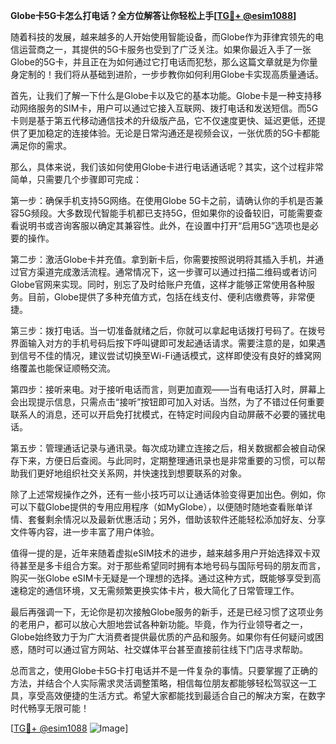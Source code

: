 **Globe卡5G卡怎么打电话？全方位解答让你轻松上手[[TG💪+ @esim1088](https://t.me/s/esim1088)]**

随着科技的发展，越来越多的人开始使用智能设备，而Globe作为菲律宾领先的电信运营商之一，其提供的5G卡服务也受到了广泛关注。如果你最近入手了一张Globe的5G卡，并且正在为如何通过它打电话而犯愁，那么这篇文章就是为你量身定制的！我们将从基础到进阶，一步步教你如何利用Globe卡实现高质量通话。

首先，让我们了解一下什么是Globe卡以及它的基本功能。Globe卡是一种支持移动网络服务的SIM卡，用户可以通过它接入互联网、拨打电话和发送短信。而5G卡则是基于第五代移动通信技术的升级版产品，它不仅速度更快、延迟更低，还提供了更加稳定的连接体验。无论是日常沟通还是视频会议，一张优质的5G卡都能满足你的需求。

那么，具体来说，我们该如何使用Globe卡进行电话通话呢？其实，这个过程非常简单，只需要几个步骤即可完成：

第一步：确保手机支持5G网络。在使用Globe 5G卡之前，请确认你的手机是否兼容5G频段。大多数现代智能手机都已支持5G，但如果你的设备较旧，可能需要查看说明书或咨询客服以确定其兼容性。此外，在设置中打开“启用5G”选项也是必要的操作。

第二步：激活Globe卡并充值。拿到新卡后，你需要按照说明将其插入手机，并通过官方渠道完成激活流程。通常情况下，这一步骤可以通过扫描二维码或者访问Globe官网来实现。同时，别忘了及时给账户充值，这样才能够正常使用各种服务。目前，Globe提供了多种充值方式，包括在线支付、便利店缴费等，非常便捷。

第三步：拨打电话。当一切准备就绪之后，你就可以拿起电话拨打号码了。在拨号界面输入对方的手机号码后按下呼叫键即可发起通话请求。需要注意的是，如果遇到信号不佳的情况，建议尝试切换至Wi-Fi通话模式，这样即使没有良好的蜂窝网络覆盖也能保证顺畅交流。

第四步：接听来电。对于接听电话而言，则更加直观——当有电话打入时，屏幕上会出现提示信息，只需点击“接听”按钮即可加入对话。当然，为了不错过任何重要联系人的消息，还可以开启免打扰模式，在特定时间段内自动屏蔽不必要的骚扰电话。

第五步：管理通话记录与通讯录。每次成功建立连接之后，相关数据都会被自动保存下来，方便日后查阅。与此同时，定期整理通讯录也是非常重要的习惯，可以帮助我们更好地组织社交关系网，并快速找到想要联系的对象。

除了上述常规操作之外，还有一些小技巧可以让通话体验变得更加出色。例如，你可以下载Globe提供的专用应用程序（如MyGlobe），以便随时随地查看账单详情、套餐剩余情况以及最新优惠活动；另外，借助该软件还能轻松添加好友、分享文件等内容，进一步丰富了用户体验。

值得一提的是，近年来随着虚拟eSIM技术的进步，越来越多用户开始选择双卡双待甚至是多卡组合方案。对于那些希望同时拥有本地号码与国际号码的朋友而言，购买一张Globe eSIM卡无疑是一个理想的选择。通过这种方式，既能够享受到高速稳定的通信环境，又无需频繁更换实体卡片，极大简化了日常管理工作。

最后再强调一下，无论你是初次接触Globe服务的新手，还是已经习惯了这项业务的老用户，都可以放心大胆地尝试各种新功能。毕竟，作为行业领导者之一，Globe始终致力于为广大消费者提供最优质的产品和服务。如果你有任何疑问或困惑，随时可以通过官方网站、社交媒体平台甚至直接前往线下门店寻求帮助。

总而言之，使用Globe卡5G卡打电话并不是一件复杂的事情。只要掌握了正确的方法，并结合个人实际需求灵活调整策略，相信每位朋友都能够轻松驾驭这一工具，享受高效便捷的生活方式。希望大家都能找到最适合自己的解决方案，在数字时代畅享无限可能！

[[TG💪+ @esim1088](https://t.me/s/esim1088) ![Image](https://i.postimg.cc/4NQfJmqS/Snipaste-2025-05-13-00-14-12.png)]